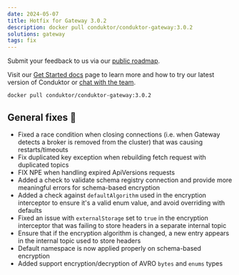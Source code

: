 ```yaml
---
date: 2024-05-07
title: Hotfix for Gateway 3.0.2
description: docker pull conduktor/conduktor-gateway:3.0.2
solutions: gateway
tags: fix
---
```


Submit your feedback to us via our [public roadmap](https://product.conduktor.help/?utm_source=changelog&utm_medium=webpage&utm_campaign=).

Visit our [Get Started docs](https://docs.conduktor.io/gateway/?utm_source=changelog&utm_medium=webpage&utm_campaign=) page to learn more and how to try our latest version of Conduktor or [chat with the team](https://www.conduktor.io/contact/sales/?utm_source=changelog&utm_medium=webpage&utm_campaign=data_quality_24).

`docker pull conduktor/conduktor-gateway:3.0.2`  

## General fixes 🔨

- Fixed a race condition when closing connections (i.e. when Gateway detects a broker is removed from the cluster) that was causing restarts/timeouts
- Fix duplicated key exception when rebuilding fetch request with duplicated topics
- FIX NPE when handling expired ApiVersions requests
- Added a check to validate schema registry connection and provide more meaningful errors for schema-based encryption
- Added a check against `defaultAlgorithm` used in the encryption interceptor to ensure it's a valid enum value, and avoid overriding with defaults
- Fixed an issue with `externalStorage` set to `true` in the encryption interceptor that was failing to store headers in a separate internal topic
- Ensure that if the encryption algorithm is changed, a new entry appears in the internal topic used to store headers
- Default namespace is now applied properly on schema-based encryption
- Added support encryption/decryption of AVRO `bytes` and `enums` types
